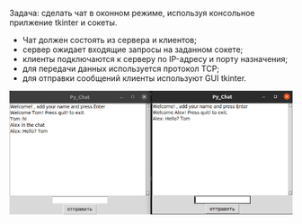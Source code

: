 Задача: сделать чат в оконном режиме, используя консольное прилжение tkinter и сокеты. 
 - Чат должен состоять из сервера и клиентов;
 - cервер ожидает входящие запросы на заданном сокете;
 - клиенты подключаются к серверу по IP-адресу и порту назначения; 
 - для передачи данных используется протокол TCP;
 - для отправки сообщений клиенты используют GUI tkinter.

![Screenshot](example.png)
